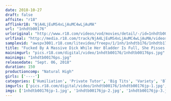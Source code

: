```yaml
---
date: 2018-10-27
draft: false
affsite: "r18"
afflinkr18: "NjA4LjEuMS4xLjAuMC4wLjAuMA"
url: "1nhdtb00176"
urloriginal: "http://www.r18.com/videos/vod/movies/detail/-/id=1nhdtb00176"
urlfinal: "http://media.r18.com/track/NjA4LjEuMS4xLjAuMC4wLjAuMA/videos/vod/movies/detail/-/id=1nhdtb00176"
samplevid: "awspv3001.r18.com/litevideo/freepv/1/1nh/1nhdtb176/1nhdtb176_dmb_w.mp4"
title: "Fucked By A Massive Dick While Her Bladder Is Full, She Pisses Herself! The Intense Pleasure Makes The Private Tutor Tremble And Piss Herself As She Climaxes"
mainimgurl: "pics.r18.com/digital/video/1nhdtb00176/1nhdtb00176ps.jpg"
mainimgs: "1nhdtb00176ps.jpg"
releasedate: "Sept. 06, 2018"
duration: 150
productioncomp: "Natural High"
girls: ['----']
categories: ['Humiliation', 'Private Tutor', 'Big Tits', 'Variety', 'Blowjob', 'Urination', 'Hi-Def']
imgurls: ['pics.r18.com/digital/video/1nhdtb00176/1nhdtb00176jp-1.jpg', 'pics.r18.com/digital/video/1nhdtb00176/1nhdtb00176jp-2.jpg', 'pics.r18.com/digital/video/1nhdtb00176/1nhdtb00176jp-3.jpg', 'pics.r18.com/digital/video/1nhdtb00176/1nhdtb00176jp-4.jpg', 'pics.r18.com/digital/video/1nhdtb00176/1nhdtb00176jp-5.jpg', 'pics.r18.com/digital/video/1nhdtb00176/1nhdtb00176jp-6.jpg', 'pics.r18.com/digital/video/1nhdtb00176/1nhdtb00176jp-7.jpg', 'pics.r18.com/digital/video/1nhdtb00176/1nhdtb00176jp-8.jpg', 'pics.r18.com/digital/video/1nhdtb00176/1nhdtb00176jp-9.jpg', 'pics.r18.com/digital/video/1nhdtb00176/1nhdtb00176jp-10.jpg', 'pics.r18.com/digital/video/1nhdtb00176/1nhdtb00176jp-11.jpg', 'pics.r18.com/digital/video/1nhdtb00176/1nhdtb00176jp-12.jpg', 'pics.r18.com/digital/video/1nhdtb00176/1nhdtb00176jp-13.jpg', 'pics.r18.com/digital/video/1nhdtb00176/1nhdtb00176jp-14.jpg', 'pics.r18.com/digital/video/1nhdtb00176/1nhdtb00176jp-15.jpg', 'pics.r18.com/digital/video/1nhdtb00176/1nhdtb00176jp-16.jpg', 'pics.r18.com/digital/video/1nhdtb00176/1nhdtb00176jp-17.jpg', 'pics.r18.com/digital/video/1nhdtb00176/1nhdtb00176jp-18.jpg', 'pics.r18.com/digital/video/1nhdtb00176/1nhdtb00176jp-19.jpg', 'pics.r18.com/digital/video/1nhdtb00176/1nhdtb00176jp-20.jpg']
imgs: ['1nhdtb00176jp-1.jpg', '1nhdtb00176jp-2.jpg', '1nhdtb00176jp-3.jpg', '1nhdtb00176jp-4.jpg', '1nhdtb00176jp-5.jpg', '1nhdtb00176jp-6.jpg', '1nhdtb00176jp-7.jpg', '1nhdtb00176jp-8.jpg', '1nhdtb00176jp-9.jpg', '1nhdtb00176jp-10.jpg', '1nhdtb00176jp-11.jpg', '1nhdtb00176jp-12.jpg', '1nhdtb00176jp-13.jpg', '1nhdtb00176jp-14.jpg', '1nhdtb00176jp-15.jpg', '1nhdtb00176jp-16.jpg', '1nhdtb00176jp-17.jpg', '1nhdtb00176jp-18.jpg', '1nhdtb00176jp-19.jpg', '1nhdtb00176jp-20.jpg']
---
```

